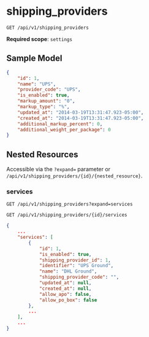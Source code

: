 shipping_providers
==================

```shell
GET /api/v1/shipping_providers
```

**Required scope**: `settings`

Sample Model
------------

```json
{
	"id": 1,
	"name": "UPS",
	"provider_code": "UPS",
	"is_enabled": true,
	"markup_amount": "0",
	"markup_type": "%",
	"updated_at": "2014-03-19T13:31:47.923-05:00",
	"created_at": "2014-03-19T13:31:47.923-05:00",
	"additional_markup_percent": 0,
	"additional_weight_per_package": 0
}
```

Nested Resources
----------------

Accessible via the `?expand=` parameter or `/api/v1/shipping_providers/{id}/{nested_resource}`.

### services

```shell
GET /api/v1/shipping_providers?expand=services
```

```shell
GET /api/v1/shipping_providers/{id}/services
```

```json
{
	...
	"services": [
		{
			"id": 1,
            "is_enabled": true,
            "shipping_provider_id": 1,
            "identifier": "UPS Ground",
            "name": "DHL Ground",
            "shipping_provider_code": "",
            "updated_at": null,
            "created_at": null,
            "allow_apo": false,
            "allow_po_box": false
		},
		...
	],
	...
}
```